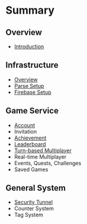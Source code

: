 # Summary

## Overview

* [Introduction](README.md)

## Infrastructure

* [Overview](infrastructure/overview.md)
* [Parse Setup](infrastructure/iaas-solution.md)
* [Firebase Setup](infrastructure/saas-solution.md)

## Game Service

* [Account](game-services/account.md)
* Invitation
* [Achievement](game-services/achievement.md)
* [Leaderboard](game-services/leaderboard.md)
* [Turn-based Multiplayer](game-services/turn-based-multiplayer.md)
* Real-time Multiplayer
* Events, Quests, Challenges
* Saved Games

## General System

* [Security Tunnel](infrastructure/security.md)
* Counter System
* Tag System

